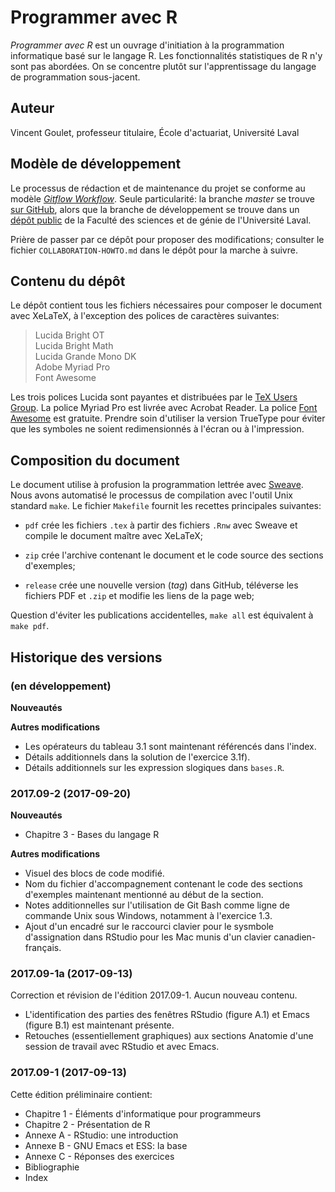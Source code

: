 # Programmer avec R

*Programmer avec R* est un ouvrage d'initiation à la programmation
informatique basé sur le langage R. Les fonctionnalités statistiques
de R n'y sont pas abordées. On se concentre plutôt sur l'apprentissage
du langage de programmation sous-jacent.

## Auteur

Vincent Goulet, professeur titulaire, École d'actuariat, Université Laval

## Modèle de développement

Le processus de rédaction et de maintenance du projet se conforme au
modèle
[*Gitflow Workflow*](https://www.atlassian.com/git/tutorials/comparing-workflows#gitflow-workflow).
Seule particularité: la branche *master* se
trouve [sur GitHub]((https://github.com/vigou3/programmer-avec-r)),
alors que la branche de développement se trouve dans
un
[dépôt public](https://projets.fsg.ulaval.ca/git/scm/vg/programmer-avec-r-develop) de
la Faculté des sciences et de génie de l'Université Laval.

Prière de passer par ce dépôt pour proposer des modifications;
consulter le fichier `COLLABORATION-HOWTO.md` dans le dépôt pour la
marche à suivre.

## Contenu du dépôt

Le dépôt contient tous les fichiers nécessaires pour composer le
document avec XeLaTeX, à l'exception des polices de caractères
suivantes:

> Lucida Bright OT  
> Lucida Bright Math  
> Lucida Grande Mono DK  
> Adobe Myriad Pro  
> Font Awesome

Les trois polices Lucida sont payantes et distribuées par le
[TeX Users Group](https://tug.org/lucida). La police Myriad Pro est
livrée avec Acrobat Reader. La police
[Font Awesome](http://fontawesome.io) est gratuite. Prendre soin
d'utiliser la version TrueType pour éviter que les symboles ne soient
redimensionnés à l'écran ou à l'impression.

## Composition du document

Le document utilise à profusion la programmation lettrée
avec
[Sweave](https://stat.ethz.ch/R-manual/R-devel/library/utils/doc/Sweave.pdf).
Nous avons automatisé le processus de compilation avec l'outil Unix
standard `make`. Le fichier `Makefile` fournit les recettes
principales suivantes:

- `pdf` crée les fichiers `.tex` à partir des fichiers `.Rnw` avec
  Sweave et compile le document maître avec XeLaTeX;

- `zip` crée l'archive contenant le document et le code source des
  sections d'exemples;

- `release` crée une nouvelle version (*tag*) dans GitHub, téléverse
  les fichiers PDF et `.zip` et modifie les liens de la page web;

Question d'éviter les publications accidentelles, `make all` est
équivalent à `make pdf`.

## Historique des versions

### (en développement)

**Nouveautés**


**Autres modifications**

- Les opérateurs du tableau 3.1 sont maintenant référencés dans l'index.
- Détails additionnels dans la solution de l'exercice 3.1f).
- Détails additionnels sur les expression slogiques dans `bases.R`.

### 2017.09-2 (2017-09-20)

**Nouveautés**

- Chapitre 3 - Bases du langage R

**Autres modifications**

- Visuel des blocs de code modifié.
- Nom du fichier d'accompagnement contenant le code des sections
  d'exemples maintenant mentionné au début de la section.
- Notes additionnelles sur l'utilisation de Git Bash comme ligne de
  commande Unix sous Windows, notamment à l'exercice 1.3.
- Ajout d'un encadré sur le raccourci clavier pour le sysmbole
  d'assignation dans RStudio pour les Mac munis d'un clavier
  canadien-français.

### 2017.09-1a (2017-09-13)

Correction et révision de l'édition 2017.09-1. Aucun nouveau contenu.

- L'identification des parties des fenêtres RStudio (figure A.1) et
  Emacs (figure B.1) est maintenant présente.
- Retouches (essentiellement graphiques) aux sections Anatomie d'une
  session de travail avec RStudio et avec Emacs.

### 2017.09-1 (2017-09-13)

Cette édition préliminaire contient:

- Chapitre 1 - Éléments d'informatique pour programmeurs
- Chapitre 2 - Présentation de R
- Annexe A - RStudio: une introduction
- Annexe B - GNU Emacs et ESS: la base
- Annexe C - Réponses des exercices
- Bibliographie
- Index
